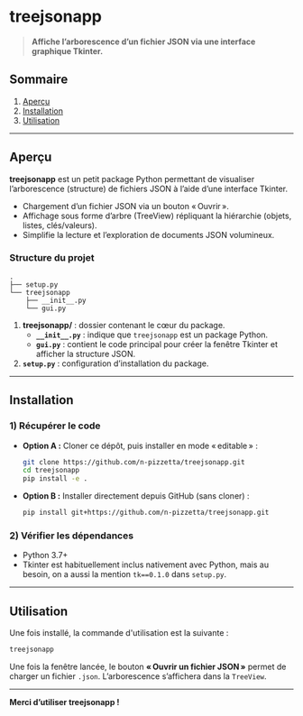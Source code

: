 # treejsonapp

> **Affiche l’arborescence d’un fichier JSON via une interface graphique Tkinter.**

## Sommaire
1. [Aperçu](#aperçu)  
2. [Installation](#installation)  
3. [Utilisation](#utilisation)  

---

## Aperçu

**treejsonapp** est un petit package Python permettant de visualiser l’arborescence (structure) de fichiers JSON à l’aide d’une interface Tkinter.  
- Chargement d’un fichier JSON via un bouton « Ouvrir ».  
- Affichage sous forme d’arbre (TreeView) répliquant la hiérarchie (objets, listes, clés/valeurs).  
- Simplifie la lecture et l’exploration de documents JSON volumineux.

### Structure du projet

```
.
├── setup.py
└── treejsonapp
    ├── __init__.py
    └── gui.py
```

1. **treejsonapp/** : dossier contenant le cœur du package.  
   - **`__init__.py`** : indique que `treejsonapp` est un package Python.  
   - **`gui.py`** : contient le code principal pour créer la fenêtre Tkinter et afficher la structure JSON.  
2. **`setup.py`** : configuration d’installation du package.

---

## Installation

### 1) Récupérer le code

- **Option A :** Cloner ce dépôt, puis installer en mode « editable » :

  ```bash
  git clone https://github.com/n-pizzetta/treejsonapp.git
  cd treejsonapp
  pip install -e .
  ```

- **Option B :** Installer directement depuis GitHub (sans cloner) :

  ```bash
  pip install git+https://github.com/n-pizzetta/treejsonapp.git
  ```

### 2) Vérifier les dépendances

- Python 3.7+
- Tkinter est habituellement inclus nativement avec Python, mais au besoin, on a aussi la mention `tk==0.1.0` dans `setup.py`.

---

## Utilisation

Une fois installé, la commande d'utilisation est la suivante :

  ```bash
  treejsonapp
  ```

Une fois la fenêtre lancée, le bouton **« Ouvrir un fichier JSON »** permet de charger un fichier `.json`. L’arborescence s’affichera dans la `TreeView`.

---

**Merci d’utiliser treejsonapp !**